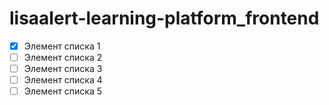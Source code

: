 # lisaalert-learning-platform_frontend

- [x] Элемент списка 1
- [ ] Элемент списка 2
- [ ] Элемент списка 3 
- [ ] Элемент списка 4
- [ ] Элемент списка 5
